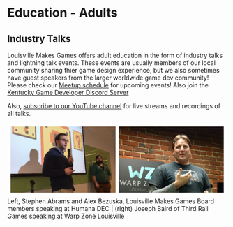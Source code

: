 Education - Adults
======

Industry Talks
--------------

Louisville Makes Games offers adult education in the form of industry talks and lightning talk events. These events are usually members of our local community sharing thier game design experience, but we also sometimes have guest speakers from the larger worldwide game dev community! Please check our [Meetup schedule](https://www.meetup.com/LouisvilleMakesGames/) for upcoming events! Also join the [Kentucky Game Developer Discord Server](https://discord.gg/gZwbF94UJK)

Also, [subscribe to our YouTube channel](https://www.youtube.com/channel/UCgvY4gzKi9ilIspSn8Pe2EQ) for live streams and recordings of all talks.

![Left, Stephen Abrams and Alex Bezuska, Louisville Makes Games Board members speaking at Humana DEC | (right) Joseph Baird of Third Rail Games speaking at Warp Zone Louisville game developer](img/lmg-website-industry-talks-2017.png)Left, Stephen Abrams and Alex Bezuska, Louisville Makes Games Board members speaking at Humana DEC | (right) Joseph Baird of Third Rail Games speaking at Warp Zone Louisville